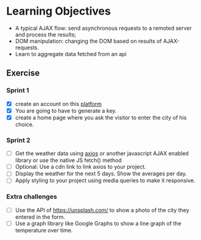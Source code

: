 # Learning Objectives

* A typical AJAX flow: send asynchronous requests to a remoted server and process the results;
* DOM manipulation: changing the DOM based on results of AJAX-requests.
* Learn to aggregate data fetched from an api

## Exercise

### Sprint 1

- [X] create an account on this [platform](https://home.openweathermap.org/.)
- [X] You are going to have to generate a key.
- [x] create a home page where you ask the visitor to enter the city of his choice.

### Sprint 2

- [ ] Get the weather data using [axios](https://github.com/axios/axios) or another javascript AJAX enabled library or use the native JS fetch() method
- [ ] Optional: Use a cdn link to link axios to your project.
- [ ] Display the weather for the next 5 days. Show the averages per day.
- [ ] Apply styling to your project using media queries to make it responsive.

### Extra challenges

- [ ] Use the API of https://unsplash.com/ to show a photo of the city they entered in the form.
- [ ] Use a graph library like Google Graphs to show a line graph of the temperature over time.